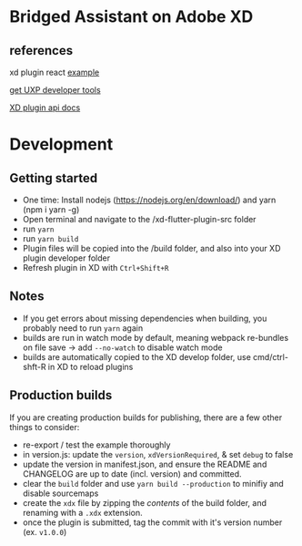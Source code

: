 # Bridged Assistant on Adobe XD



## references
xd plugin react [example](https://github.com/AdobeXD/plugin-samples/tree/master/quick-start-react)


[get UXP developer tools](https://www.adobe.io/photoshop/uxp/devtool/)


[XD plugin api docs](https://adobexdplatform.com/plugin-docs/reference/xd-index.html)


# Development

## Getting started
* One time: Install nodejs (https://nodejs.org/en/download/) and yarn (npm i yarn -g)
* Open terminal and navigate to the /xd-flutter-plugin-src folder
* run `yarn`
* run `yarn build` 
* Plugin files will be copied into the /build folder, and also into your XD plugin developer folder 
* Refresh plugin in XD with `Ctrl+Shift+R`

## Notes
* If you get errors about missing dependencies when building, you probably need to run `yarn` again
* builds are run in watch mode by default, meaning webpack re-bundles on file save
  -> add `--no-watch` to disable watch mode
* builds are automatically copied to the XD develop folder, use cmd/ctrl-shft-R in XD to reload plugins

## Production builds
If you are creating production builds for publishing, there are a few other things to consider:
* re-export / test the example thoroughly
* in version.js: update the `version`, `xdVersionRequired`, & set `debug` to false
* update the version in manifest.json, and ensure the README and CHANGELOG are up to date (incl. version) and committed.
* clear the `build` folder and use `yarn build --production` to minifiy and disable sourcemaps
* create the `xdx` file by zipping the _contents_ of the build folder, and renaming with a `.xdx` extension.
* once the plugin is submitted, tag the commit with it's version number (ex. `v1.0.0`)
